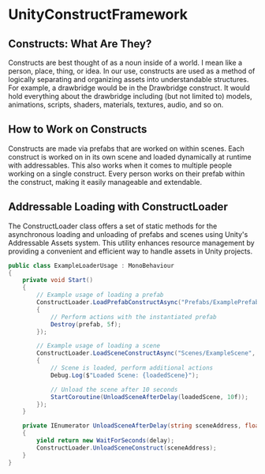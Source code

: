 # UnityConstructFramework

## Constructs: What Are They?

Constructs are best thought of as a noun inside of a world. I mean like a person, place, thing, or idea. In our use, constructs are used as a method of logically separating and organizing assets into understandable structures. For example, a drawbridge would be in the Drawbridge construct. It would hold everything about the drawbridge including (but not limited to) models, animations, scripts, shaders, materials, textures, audio, and so on.

## How to Work on Constructs

Constructs are made via prefabs that are worked on within scenes. Each construct is worked on in its own scene and loaded dynamically at runtime with addressables. This also works when it comes to multiple people working on a single construct. Every person works on their prefab within the construct, making it easily manageable and extendable.

## Addressable Loading with ConstructLoader

The ConstructLoader class offers a set of static methods for the asynchronous loading and unloading of prefabs and scenes using Unity's Addressable Assets system. This utility enhances resource management by providing a convenient and efficient way to handle assets in Unity projects.

```csharp
public class ExampleLoaderUsage : MonoBehaviour
{
    private void Start()
    {
        // Example usage of loading a prefab
        ConstructLoader.LoadPrefabConstructAsync("Prefabs/ExamplePrefab", prefab =>
        {
            // Perform actions with the instantiated prefab
            Destroy(prefab, 5f);
        });

        // Example usage of loading a scene
        ConstructLoader.LoadSceneConstructAsync("Scenes/ExampleScene", loadedScene =>
        {
            // Scene is loaded, perform additional actions
            Debug.Log($"Loaded Scene: {loadedScene}");

            // Unload the scene after 10 seconds
            StartCoroutine(UnloadSceneAfterDelay(loadedScene, 10f));
        });
    }

    private IEnumerator UnloadSceneAfterDelay(string sceneAddress, float delay)
    {
        yield return new WaitForSeconds(delay);
        ConstructLoader.UnloadSceneConstruct(sceneAddress);
    }
}
